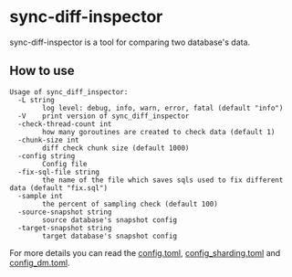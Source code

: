 # sync-diff-inspector

sync-diff-inspector is a tool for comparing two database's data.

## How to use

```shell
Usage of sync_diff_inspector:
  -L string
        log level: debug, info, warn, error, fatal (default "info")
  -V    print version of sync_diff_inspector
  -check-thread-count int
        how many goroutines are created to check data (default 1)
  -chunk-size int
        diff check chunk size (default 1000)
  -config string
        Config file
  -fix-sql-file string
        the name of the file which saves sqls used to fix different data (default "fix.sql")
  -sample int
        the percent of sampling check (default 100)
  -source-snapshot string
        source database's snapshot config
  -target-snapshot string
        target database's snapshot config
```

For more details you can read the [config.toml](./config/config.toml), [config_sharding.toml](./config/config_sharding.toml) and [config_dm.toml](./config/config_dm.toml).
